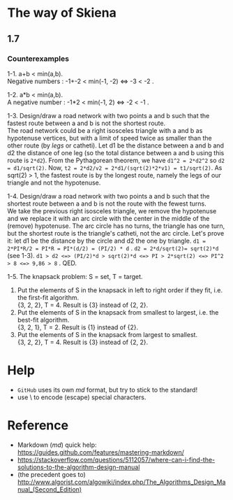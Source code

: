 # The way of Skiena

## 1.7

### Counterexamples 

1-1. a+b < min(a,b).    
        Negative numbers : -1+-2 < min(-1, -2) <=> -3 < -2 .

1-2. a\*b < min(a,b).    
        A negative number : -1\*2 < min(-1, 2) <=> -2 < -1 .
        
1-3. Design/draw a road network with two points a and b such that the fastest route between a and b is not the shortest route.    
        The road network could be a right isosceles triangle with a and b as hypotenuse vertices, but with a limit of speed twice as smaller than the other route (by *legs* or catheti). Let d1 be the distance between a and b and d2 the distance of one leg (so the total distance between a and b using this route is `2*d2`). From the Pythagorean theorem, we have `d1^2 = 2*d2^2` so `d2 = d1/sqrt(2)`. Now, `t2 = 2*d2/v2 = 2*d1/(sqrt(2)*2*v1) = t1/sqrt(2)`. As sqrt(2) > 1, the fastest route is by the longest route, namely the legs of our triangle and not the hypotenuse.

1-4. Design/draw a road network with two points a and b such that the shortest route between a and b is not the route with the fewest turns.    
        We take the previous right isosceles triangle, we remove the hypotenuse and we replace it with an arc circle with the center in the middle of the (remove) hypotenuse. The arc circle has no turns, the triangle has one turn, but the shortest route is the triangle's catheti, not the arc circle. Let's prove it: let d1 be the distance by the circle and d2 the one by triangle. `d1 = 2*PI*R/2 = PI*R = PI*(d/2) = (PI/2) * d` . `d2 = 2*d/sqrt(2)= sqrt(2)*d` (see 1-3). `d1 > d2 <=> (PI/2)*d > sqrt(2)*d <=> PI > 2*sqrt(2) <=> PI^2 > 8 <=> 9,86 > 8` . QED.

1-5. The knapsack problem: S = set, T = target.    
1. Put the elements of S in the knapsack in left to right order if they fit, i.e. the first-fit algorithm.    
        {3, 2, 2}, T = 4. Result is {3} instead of {2, 2}.
2. Put the elements of S in the knapsack from smallest to largest, i.e. the best-fit algorithm.    
        {3, 2, 1}, T = 2. Result is {1} instead of {2}.
3. Put the elements of S in the knapsack from largest to smallest.    
        {3, 2, 2}, T = 4. Result is {3} instead of {2, 2}.
 
# Help
- `GitHub` uses its own *md* format, but try to stick to the standard!
- use \\ to encode (escape) special characters.

# Reference
- Markdown (*md*) quick help: https://guides.github.com/features/mastering-markdown/
- https://stackoverflow.com/questions/5112057/where-can-i-find-the-solutions-to-the-algorithm-design-manual
- (the precedent goes to) http://www.algorist.com/algowiki/index.php/The_Algorithms_Design_Manual_(Second_Edition)
